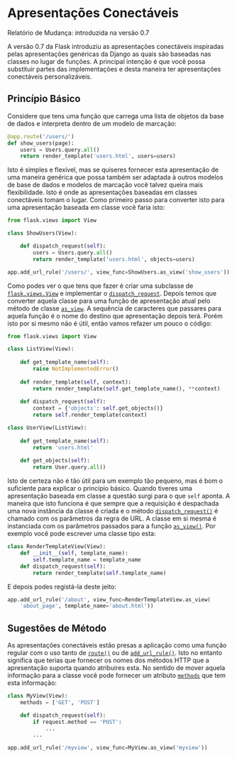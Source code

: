 # Apresentações Conectáveis

Relatório de Mudança: introduzida na versão 0.7

A versão 0.7 da Flask introduziu as apresentações conectáveis inspiradas pelas apresentações genéricas da Django as quais são baseadas nas classes no lugar de funções. A principal intenção é que você possa substituir partes das implementações e desta maneira ter apresentações conectáveis personalizáveis.


## Princípio Básico

Considere que tens uma função que carrega uma lista de objetos da base de dados e interpreta dentro de um modelo de marcação:

```py
@app.route('/users/')
def show_users(page):
    users = Users.query.all()
    return render_template('users.html', users=users)
```

Isto é simples e flexível, mas se quiseres fornecer esta apresentação de uma maneira genérica que possa também ser adaptada à outros modelos de base de dados e modelos de marcação você talvez queira mais flexibilidade. Isto é onde as apresentações baseadas em classes conectáveis tomam o lugar. Como primeiro passo para converter isto para uma apresentação baseada em classe você faria isto:

```py
from flask.views import View

class ShowUsers(View):

    def dispatch_request(self):
        users = Users.query.all()
        return render_template('users.html', objects=users)

app.add_url_rule('/users/', view_func=ShowUsers.as_view('show_users'))
```

Como podes ver o que tens que fazer é criar uma subclasse de [`flask.views.View`](#) e implementar o [`dispatch_request`](#). Depois temos que converter aquela classe para uma função de apresentação atual pelo método de classe [`as_view`](#). A sequência de caracteres que passares para aquela função é o nome do destino que apresentação depois terá. Porém isto por si mesmo não é útil, então vamos refazer um pouco o código:

```py
from flask.views import View

class ListView(View):
    
    def get_template_name(self):
        raise NotImplementedError()
    
    def render_template(self, context):
        return render_template(self.get_template_name(), **context)
    
    def dispatch_request(self):
        context = {'objects': self.get_objects()}
        return self.render_template(context)

class UserView(ListView):
    
    def get_template_name(self):
        return 'users.html'
    
    def get_objects(self):
        return User.query.all()
```

Isto de certeza não é tão útil para um exemplo tão pequeno, mas é bom o suficiente para explicar o princípio básico. Quando tiveres uma apresentação baseada em classe a questão surgi para o que `self` aponta. A maneira que isto funciona é que sempre que a requisição é despachada uma nova instância da classe é criada e o método [`dispatch_request()`](#) é chamado com os parâmetros da regra de URL. A classe em si mesma é instanciada com os parâmetros passados para a função [`as_view()`](#). Por exemplo você pode escrever uma classe tipo esta:

```py
class RenderTemplateView(View):
    def __init__(self, template_name):
        self.template_name = template_name
    def dispatch_request(self):
        return render_template(self.template_name)
```

E depois podes registá-la deste jeito:

```py
app.add_url_rule('/about', view_func=RenderTemplateView.as_view(
    'about_page', template_name='about.html'))
```

## Sugestões de Método

As apresentações conectáveis estão presas a aplicação como uma função regular com o uso tanto de [`route()`](#) ou de [`add_url_rule()`](#). Isto no entanto significa que terias que fornecer os nomes dos métodos HTTP que a apresentação suporta quando atribuires esta. No sentido de mover aquela informação para a classe você pode fornecer um atributo [`methods`](#) que tem esta informação:

```py
class MyView(View):
    methods = ['GET', 'POST']

    def dispatch_request(self):
        if request.method == 'POST':
            ...
        ...

app.add_url_rule('/myview', view_func=MyView.as_view('myview'))
```
